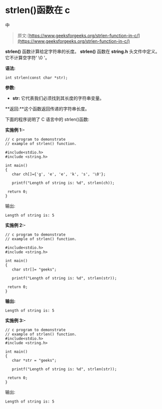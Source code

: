 # strlen()函数在 c

中

> 原文:[https://www.geeksforgeeks.org/strlen-function-in-c/](https://www.geeksforgeeks.org/strlen-function-in-c/)

**strlen()** 函数计算给定字符串的长度。 **strlen()** 函数在 **string.h** 头文件中定义。它不计算空字符' \0 '。

**语法:**

```
int strlen(const char *str);

```

**参数:**

*   **str:** 它代表我们必须找到其长度的字符串变量。

**返回:**这个函数返回传递的字符串长度。

下面的程序说明了 C 语言中的 strlen()函数:

**实施例 1:-**

```
// c program to demonstrate
// example of strlen() function.

#include<stdio.h>
#include <string.h>

int main()
{
   char ch[]={'g', 'e', 'e', 'k', 's', '\0'};

   printf("Length of string is: %d", strlen(ch));

 return 0;
}
```

输出:

```
Length of string is: 5
```

**实施例 2:-**

```
// c program to demonstrate
// example of strlen() function.

#include<stdio.h>
#include <string.h>

int main()
{
   char str[]= "geeks";

   printf("Length of string is: %d", strlen(str));

 return 0;
}
```

**输出:**

```
Length of string is: 5
```

**实施例 3:-**

```
// c program to demonstrate
// example of strlen() function.
#include<stdio.h>
#include <string.h>

int main()
{
   char *str = "geeks";

   printf("Length of string is: %d", strlen(str));

 return 0;
}
```

输出:

```
Length of string is: 5
```